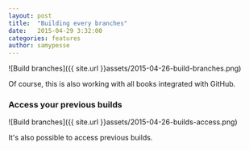 ```yaml
---
layout: post
title:  "Building every branches"
date:   2015-04-29 3:32:00
categories: features
author: samypesse
---
```




<!-- more -->

![Build branches]({{ site.url }}assets/2015-04-26-build-branches.png)


Of course, this is also working with all books integrated with GitHub.


### Access your previous builds

![Build branches]({{ site.url }}assets/2015-04-26-builds-access.png)

It's also possible to access previous builds.

